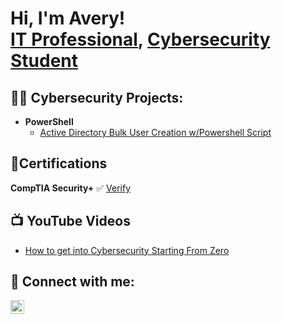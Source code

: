 <h1>Hi, I'm Avery! <br/><a href="https://www.linkedin.com/in/averymathis/">IT Professional</a>, <a href="https://github.com/AveryCyberProjects">Cybersecurity Student</a>


<h2>👨‍💻 Cybersecurity Projects:</h2>

- <b>PowerShell</b>
  - [Active Directory Bulk User Creation w/Powershell Script](https://github.com/AveryCyberProjects/Active-Directory-Bulk-User-Creation-PowerShell)

<h2>📜Certifications</h2>
<b>CompTIA Security+</b> ✅ <a href="https://www.credly.com/badges/398fb324-0119-4094-bbee-26f9aefbb7fa/linked_in?t=s6e8tf">Verify</a>

<h2>📺 YouTube Videos</h2>

- [How to get into Cybersecurity Starting From Zero](https://www.youtube.com/watch?v=a83ASGn_V_s)


<h2> 🤳 Connect with me:</h2>

[<img align="left" alt="AveryMathis | LinkedIn" width="22px" src="https://cdn.jsdelivr.net/npm/simple-icons@v3/icons/linkedin.svg" />][linkedin]

[linkedin]: https://www.linkedin.com/in/averymathis/
<!--
**joshmadakor1/joshmadakor1** is a ✨ _special_ ✨ repository because its `README.md` (this file) appears on your GitHub profile.

Here are some ideas to get you started:

- 🔭 I’m currently working on ...
- 🌱 I’m currently learning ...
- 👯 I’m looking to collaborate on ...
- 🤔 I’m looking for help with ...
- 💬 Ask me about ...
- 📫 How to reach me: ...
- 😄 Pronouns: ...
- ⚡ Fun fact: ...
-->
